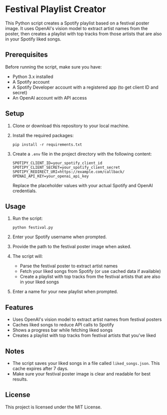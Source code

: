 # Festival Playlist Creator

This Python script creates a Spotify playlist based on a festival poster image. It uses OpenAI's vision model to extract artist names from the poster, then creates a playlist with top tracks from those artists that are also in your Spotify liked songs.

## Prerequisites

Before running the script, make sure you have:

- Python 3.x installed
- A Spotify account
- A Spotify Developer account with a registered app (to get client ID and secret)
- An OpenAI account with API access

## Setup

1. Clone or download this repository to your local machine.

2. Install the required packages:
   ```
   pip install -r requirements.txt
   ```

3. Create a `.env` file in the project directory with the following content:
   ```
   SPOTIPY_CLIENT_ID=your_spotify_client_id
   SPOTIPY_CLIENT_SECRET=your_spotify_client_secret
   SPOTIPY_REDIRECT_URI=https://example.com/callback/
   OPENAI_API_KEY=your_openai_api_key
   ```
   Replace the placeholder values with your actual Spotify and OpenAI credentials.

## Usage

1. Run the script:
   ```
   python festival.py
   ```

2. Enter your Spotify username when prompted.

3. Provide the path to the festival poster image when asked.

4. The script will:
   - Parse the festival poster to extract artist names
   - Fetch your liked songs from Spotify (or use cached data if available)
   - Create a playlist with top tracks from the festival artists that are also in your liked songs

5. Enter a name for your new playlist when prompted.

## Features

- Uses OpenAI's vision model to extract artist names from festival posters
- Caches liked songs to reduce API calls to Spotify
- Shows a progress bar while fetching liked songs
- Creates a playlist with top tracks from festival artists that you've liked

## Notes

- The script saves your liked songs in a file called `liked_songs.json`. This cache expires after 7 days.
- Make sure your festival poster image is clear and readable for best results.

## License

This project is licensed under the MIT License.
